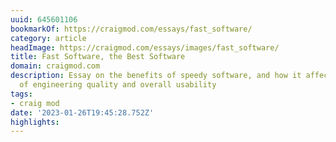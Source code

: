 ```yaml
---
uuid: 645601106
bookmarkOf: https://craigmod.com/essays/fast_software/
category: article
headImage: https://craigmod.com/essays/images/fast_software/
title: Fast Software, the Best Software
domain: craigmod.com
description: Essay on the benefits of speedy software, and how it affects user perception
  of engineering quality and overall usability
tags:
- craig mod
date: '2023-01-26T19:45:28.752Z'
highlights: 
---
```



